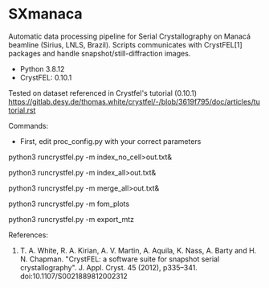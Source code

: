 # SXmanaca
Automatic data processing pipeline for Serial Crystallography on Manacá beamline (Sirius, LNLS, Brazil). Scripts communicates with CrystFEL[1] packages and handle snapshot/still-diffraction images.


- Python 3.8.12
- CrystFEL: 0.10.1

Tested on dataset referenced in Crystfel's tutorial (0.10.1) https://gitlab.desy.de/thomas.white/crystfel/-/blob/3619f795/doc/articles/tutorial.rst 

Commands:

- First, edit proc_config.py with your correct parameters

python3 runcrystfel.py -m index_no_cell>out.txt&

python3 runcrystfel.py -m index_all>out.txt&

python3 runcrystfel.py -m merge_all>out.txt&

python3 runcrystfel.py -m fom_plots

python3 runcrystfel.py -m export_mtz


References:
1. T. A. White, R. A. Kirian, A. V. Martin, A. Aquila, K. Nass, A. Barty and H. N. Chapman. "CrystFEL: a software suite for snapshot serial crystallography". J. Appl. Cryst. 45 (2012), p335–341. doi:10.1107/S0021889812002312
